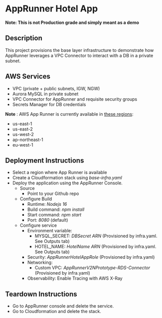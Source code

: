 # AppRunner Hotel App

**Note: This is not Production grade and simply meant as a demo**

## Description

This project provisions the base layer infrastructure to demonstrate how AppRunner leverages a VPC Connector to interact with a DB in a private subnet. 

## AWS Services

* VPC (private + public subnets, IGW, NGW)
* Aurora MySQL in private subnet
* VPC Connector for AppRunner and requisite security groups
* Secrets Manager for DB credentials

**Note** : AWS App Runner is currently available in [these regions](https://docs.aws.amazon.com/general/latest/gr/apprunner.html):
- us-east-1
- us-east-2
- us-west-2
- ap-northeast-1
- eu-west-1

## Deployment Instructions
- Select a region where App Runner is available
- Create a Cloudformation stack using *base-infra.yaml*  
- Deploy the application using the AppRunner Console.
  - Source
    - Point to your Github repo
  - Configure Build
    - Runtime: *Nodejs 16*
    - Build command:  *npm install*
    - Start command: *npm start*
    - Port: *8080* (default) 
  - Configure service
    - Environment variable:
      - MYSQL_SECRET: *DBSecret ARN* (Provisioned by infra.yaml. See Outputs tab)
      - HOTEL_NAME: *HotelName ARN* (Provisioned by infra.yaml. See Outputs tab)
    - Security: *AppRunnerHotelAppRole* (Provisioned by infra.yaml)
    - Networking: 
      - Custom VPC: *AppRunnerV2NPrototype-RDS-Connector* (Provisioned by infra.yaml)
    - Observability: Enable Tracing with AWS X-Ray

## Teardown Instructions

- Go to AppRunner console and delete the service.
- Go to Cloudformation and delete the stack.

